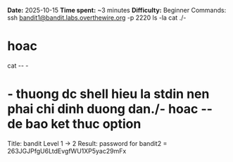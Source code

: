 **Date:** 2025-10-15
**Time spent:** ~3 minutes 
**Difficulty:** Beginner
Commands: ssh bandit1@bandit.labs.overthewire.org -p 2220
ls -la
cat ./- 
# hoac
cat -- -
# - thuong dc shell hieu la stdin nen phai chi dinh duong dan./- hoac -- de bao ket thuc option
Title: bandit Level 1 -> 2
Result: password for bandit2 = 263JGJPfgU6LtdEvgfWU1XP5yac29mFx
